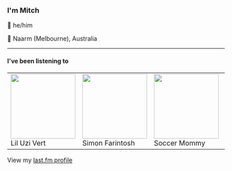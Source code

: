 <article><h3>I&#x27;m Mitch</h3><section><p>👨 he/him</p><p>📍 Naarm (Melbourne), Australia</p></section><hr/><section><h4>I&#x27;ve been listening to</h4><table><tbody><td><img src="https://lastfm.freetls.fastly.net/i/u/174s/28b5dfed6d5b4023e8f14c2303960cb5.png" height="150px" alt="" role="presentation"/><br/>Lil Uzi Vert</td><td><img src="https://lastfm.freetls.fastly.net/i/u/174s/4dca69312f8c2b5ff19c6785dc25c8a5.png" height="150px" alt="" role="presentation"/><br/>Simon Farintosh</td><td><img src="https://lastfm.freetls.fastly.net/i/u/174s/02fcddd68f2b4094a43baac4ff88d097.png" height="150px" alt="" role="presentation"/><br/>Soccer Mommy</td><td><img src="https://lastfm.freetls.fastly.net/i/u/174s/b26f12fe02b0d22c0135d75b873733bd.png" height="150px" alt="" role="presentation"/><br/>Yasmin Williams</td><td><img src="https://lastfm.freetls.fastly.net/i/u/174s/4c969f47a95544428bcc28fa172580f5.png" height="150px" alt="" role="presentation"/><br/>Kavinsky</td></tbody></table><span>View my <a href="https://www.last.fm/user/my-slab">last.fm profile</a></span></section></article>